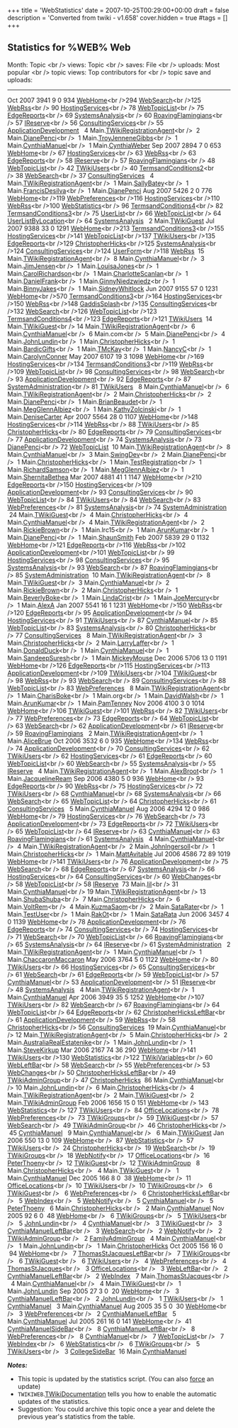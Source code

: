 +++
title = 'WebStatistics'
date = 2007-10-25T00:29:00+00:00
draft = false
description = 'Converted from twiki - v1.658'
cover.hidden = true
#tags = []
+++

## Statistics for %WEB% Web

  Month:     Topic \<br /\> views:   Topic \<br /\> saves:   File \<br /\> uploads:   Most popular \<br /\> topic views:                                                                                                                                                                                                                                                                                                                                                                                                                                                                Top contributors for \<br /\> topic save and uploads:
  ---------- ----------------------- ----------------------- ------------------------ ------------------------------------------------------------------------------------------------------------------------------------------------------------------------------------------------------------------------------------------------------------------------------------------------------------------------------------------------------------------------------------------------------------------------------------------------------------------------------------------------- ----------------------------------------------------------------------------------------------------------------------------------------------------------------------------------------------------------------------------------------------------------------------------------------------------------------------------------------------------------------------------------------------------------------------------------------------------------------------------------------------------------------------------------------------------------------------------------------------------------
                                                                                                                                                                                                                                                                                                                                                                                                                                                                                                                                                                                        
  Oct 2007   3941                    9                       0                        934 [WebHome](WebHome)\<br /\>294 [WebSearch](WebSearch)\<br /\>125 [WebRss](WebRss)\<br /\> 90 [HostingServices](HostingServices)\<br /\> 78 [WebTopicList](WebTopicList)\<br /\> 75 [EdgeReports](EdgeReports)\<br /\> 69 [SystemsAnalysis](SystemsAnalysis)\<br /\> 60 [RoavingFlamingians](RoavingFlamingians)\<br /\> 57 [IReserve](IReserve)\<br /\> 56 [ConsultingServices](ConsultingServices)\<br /\> 55 [ApplicationDevelopment](ApplicationDevelopment)                                  4 Main.[TWikiRegistrationAgent](TWikiRegistrationAgent "wikilink")\<br /\>  2 Main.[DianePenci](DianePenci "wikilink")\<br /\>  1 Main.[TroyJenneneGibbs](TroyJenneneGibbs "wikilink")\<br /\>  1 Main.[CynthiaManuel](CynthiaManuel "wikilink")\<br /\>  1 Main.[CynthiaWeber](CynthiaWeber "wikilink")
  Sep 2007   2894                    7                       0                        653 [WebHome](WebHome)\<br /\> 67 [HostingServices](HostingServices)\<br /\> 63 [WebRss](WebRss)\<br /\> 63 [EdgeReports](EdgeReports)\<br /\> 58 [IReserve](IReserve)\<br /\> 57 [RoavingFlamingians](RoavingFlamingians)\<br /\> 48 [WebTopicList](WebTopicList)\<br /\> 42 [TWikiUsers](TWikiUsers)\<br /\> 40 [TermsandConditions2](TermsandConditions2)\<br /\> 38 [WebSearch](WebSearch)\<br /\> 37 [ConsultingServices](ConsultingServices)                                                  4 Main.[TWikiRegistrationAgent](TWikiRegistrationAgent "wikilink")\<br /\>  1 Main.[SallyBatey](SallyBatey "wikilink")\<br /\>  1 Main.[FrancisDesilva](FrancisDesilva "wikilink")\<br /\>  1 Main.[DianePenci](DianePenci "wikilink")
  Aug 2007   5426                    2                       0                        776 [WebHome](WebHome)\<br /\>119 [WebPreferences](WebPreferences)\<br /\>116 [HostingServices](HostingServices)\<br /\>110 [WebRss](WebRss)\<br /\>100 [WebStatistics](WebStatistics)\<br /\> 96 [TermsandConditions4](TermsandConditions4)\<br /\> 82 [TermsandConditions3](TermsandConditions3)\<br /\> 75 [UserList](UserList)\<br /\> 66 [WebTopicList](WebTopicList)\<br /\> 64 [UserListByLocation](UserListByLocation)\<br /\> 64 [SystemsAnalysis](SystemsAnalysis)                        2 Main.[TWikiGuest](TWikiGuest "wikilink")
  Jul 2007   9388                    33                      0                        1291 [WebHome](WebHome)\<br /\>213 [TermsandConditions3](TermsandConditions3)\<br /\>155 [HostingServices](HostingServices)\<br /\>141 [WebTopicList](WebTopicList)\<br /\>137 [TWikiUsers](TWikiUsers)\<br /\>135 [EdgeReports](EdgeReports)\<br /\>129 [ChristopherHicks](ChristopherHicks)\<br /\>125 [SystemsAnalysis](SystemsAnalysis)\<br /\>124 [ConsultingServices](ConsultingServices)\<br /\>124 [UserForm](UserForm)\<br /\>118 [WebRss](WebRss)                                        15 Main.[TWikiRegistrationAgent](TWikiRegistrationAgent "wikilink")\<br /\>  8 Main.[CynthiaManuel](CynthiaManuel "wikilink")\<br /\>  3 Main.[JimJensen](JimJensen "wikilink")\<br /\>  1 Main.[LouisaJones](LouisaJones "wikilink")\<br /\>  1 Main.[CarolRichardson](CarolRichardson "wikilink")\<br /\>  1 Main.[CharlotteScanlan](CharlotteScanlan "wikilink")\<br /\>  1 Main.[DanielFrank](DanielFrank "wikilink")\<br /\>  1 Main.[GinnyNiedzwiedz](GinnyNiedzwiedz "wikilink")\<br /\>  1 Main.[BinnyJakes](BinnyJakes "wikilink")\<br /\>  1 Main.[SidneyWhitlock](SidneyWhitlock "wikilink")
  Jun 2007   9155                    57                      0                        1231 [WebHome](WebHome)\<br /\>570 [TermsandConditions3](TermsandConditions3)\<br /\>164 [HostingServices](HostingServices)\<br /\>150 [WebRss](WebRss)\<br /\>148 [GaddisSplash](GaddisSplash)\<br /\>135 [ConsultingServices](ConsultingServices)\<br /\>132 [WebSearch](WebSearch)\<br /\>126 [WebTopicList](WebTopicList)\<br /\>123 [TermsandConditions4](TermsandConditions4)\<br /\>123 [EdgeReports](EdgeReports)\<br /\>121 [TWikiUsers](TWikiUsers)                                      14 Main.[TWikiGuest](TWikiGuest "wikilink")\<br /\> 14 Main.[TWikiRegistrationAgent](TWikiRegistrationAgent "wikilink")\<br /\>  6 Main.[CynthiaManuel](CynthiaManuel "wikilink")\<br /\>  6 Main.com\<br /\>  5 Main.[DianePenci](DianePenci "wikilink")\<br /\>  4 Main.[JohnLundin](JohnLundin "wikilink")\<br /\>  1 Main.[ChristopherHicks](ChristopherHicks "wikilink")\<br /\>  1 Main.[BardicGifts](BardicGifts "wikilink")\<br /\>  1 Main.[TMcKay](TMcKay "wikilink")\<br /\>  1 Main.[NancyC](NancyC "wikilink")\<br /\>  1 Main.[CarolynConner](CarolynConner "wikilink")
  May 2007   6107                    19                      3                        1098 [WebHome](WebHome)\<br /\>169 [HostingServices](HostingServices)\<br /\>134 [TermsandConditions3](TermsandConditions3)\<br /\>119 [WebRss](WebRss)\<br /\>109 [WebTopicList](WebTopicList)\<br /\> 98 [ConsultingServices](ConsultingServices)\<br /\> 98 [WebSearch](WebSearch)\<br /\> 93 [ApplicationDevelopment](ApplicationDevelopment)\<br /\> 92 [EdgeReports](EdgeReports)\<br /\> 87 [SystemAdministration](SystemAdministration)\<br /\> 81 [TWikiUsers](TWikiUsers)                 8 Main.[CynthiaManuel](CynthiaManuel "wikilink")\<br /\>  6 Main.[TWikiRegistrationAgent](TWikiRegistrationAgent "wikilink")\<br /\>  2 Main.[ChristopherHicks](ChristopherHicks "wikilink")\<br /\>  2 Main.[DianePenci](DianePenci "wikilink")\<br /\>  1 Main.[BrianBeaudet](BrianBeaudet "wikilink")\<br /\>  1 Main.[MegGlennAlbiez](MegGlennAlbiez "wikilink")\<br /\>  1 Main.[KathyZolcinski](KathyZolcinski "wikilink")\<br /\>  1 Main.[DeniseCarter](DeniseCarter "wikilink")
  Apr 2007   5564                    28                      0                        1107 [WebHome](WebHome)\<br /\>148 [HostingServices](HostingServices)\<br /\>114 [WebRss](WebRss)\<br /\> 88 [TWikiUsers](TWikiUsers)\<br /\> 85 [ChristopherHicks](ChristopherHicks)\<br /\> 80 [EdgeReports](EdgeReports)\<br /\> 79 [ConsultingServices](ConsultingServices)\<br /\> 77 [ApplicationDevelopment](ApplicationDevelopment)\<br /\> 74 [SystemsAnalysis](SystemsAnalysis)\<br /\> 73 [DianePenci](DianePenci)\<br /\> 72 [WebTopicList](WebTopicList)                              10 Main.[TWikiRegistrationAgent](TWikiRegistrationAgent "wikilink")\<br /\>  8 Main.[CynthiaManuel](CynthiaManuel "wikilink")\<br /\>  3 Main.[SwingDev](SwingDev "wikilink")\<br /\>  2 Main.[DianePenci](DianePenci "wikilink")\<br /\>  1 Main.[ChristopherHicks](ChristopherHicks "wikilink")\<br /\>  1 Main.[TestRegistration](TestRegistration "wikilink")\<br /\>  1 Main.[RichardSamson](RichardSamson "wikilink")\<br /\>  1 Main.[MegGlennAlbiez](MegGlennAlbiez "wikilink")\<br /\>  1 Main.[ShernitaBethea](ShernitaBethea "wikilink")
  Mar 2007   4881                    41                      1                        1147 [WebHome](WebHome)\<br /\>210 [EdgeReports](EdgeReports)\<br /\>150 [HostingServices](HostingServices)\<br /\>109 [ApplicationDevelopment](ApplicationDevelopment)\<br /\> 93 [ConsultingServices](ConsultingServices)\<br /\> 90 [WebTopicList](WebTopicList)\<br /\> 84 [TWikiUsers](TWikiUsers)\<br /\> 84 [WebSearch](WebSearch)\<br /\> 83 [WebPreferences](WebPreferences)\<br /\> 81 [SystemsAnalysis](SystemsAnalysis)\<br /\> 74 [SystemAdministration](SystemAdministration)        24 Main.[TWikiGuest](TWikiGuest "wikilink")\<br /\>  4 Main.[ChristopherHicks](ChristopherHicks "wikilink")\<br /\>  4 Main.[CynthiaManuel](CynthiaManuel "wikilink")\<br /\>  4 Main.[TWikiRegistrationAgent](TWikiRegistrationAgent "wikilink")\<br /\>  2 Main.[RickieBrown](RickieBrown "wikilink")\<br /\>  1 Main.lrc15\<br /\>  1 Main.[ArunKumar](ArunKumar "wikilink")\<br /\>  1 Main.[DianePenci](DianePenci "wikilink")\<br /\>  1 Main.[ShaunSmith](ShaunSmith "wikilink")
  Feb 2007   5839                    29                      0                        1132 [WebHome](WebHome)\<br /\>121 [EdgeReports](EdgeReports)\<br /\>116 [WebRss](WebRss)\<br /\>102 [ApplicationDevelopment](ApplicationDevelopment)\<br /\>101 [WebTopicList](WebTopicList)\<br /\> 99 [HostingServices](HostingServices)\<br /\> 98 [ConsultingServices](ConsultingServices)\<br /\> 95 [SystemsAnalysis](SystemsAnalysis)\<br /\> 93 [WebSearch](WebSearch)\<br /\> 87 [RoavingFlamingians](RoavingFlamingians)\<br /\> 85 [SystemAdministration](SystemAdministration)        10 Main.[TWikiRegistrationAgent](TWikiRegistrationAgent "wikilink")\<br /\>  8 Main.[TWikiGuest](TWikiGuest "wikilink")\<br /\>  3 Main.[CynthiaManuel](CynthiaManuel "wikilink")\<br /\>  2 Main.[RickieBrown](RickieBrown "wikilink")\<br /\>  2 Main.[ChristopherHicks](ChristopherHicks "wikilink")\<br /\>  1 Main.[BeverlyBoke](BeverlyBoke "wikilink")\<br /\>  1 Main.[LindaCrist](LindaCrist "wikilink")\<br /\>  1 Main.[JoeMercury](JoeMercury "wikilink")\<br /\>  1 Main.[AlexA](AlexA "wikilink")
  Jan 2007   5541                    16                      1                        1231 [WebHome](WebHome)\<br /\>150 [WebRss](WebRss)\<br /\>120 [EdgeReports](EdgeReports)\<br /\> 95 [ApplicationDevelopment](ApplicationDevelopment)\<br /\> 94 [HostingServices](HostingServices)\<br /\> 91 [TWikiUsers](TWikiUsers)\<br /\> 87 [CynthiaManuel](CynthiaManuel)\<br /\> 85 [WebTopicList](WebTopicList)\<br /\> 83 [SystemsAnalysis](SystemsAnalysis)\<br /\> 80 [ChristopherHicks](ChristopherHicks)\<br /\> 77 [ConsultingServices](ConsultingServices)                         8 Main.[TWikiRegistrationAgent](TWikiRegistrationAgent "wikilink")\<br /\>  3 Main.[ChristopherHicks](ChristopherHicks "wikilink")\<br /\>  2 Main.[LarryLaffer](LarryLaffer "wikilink")\<br /\>  1 Main.[DonaldDuck](DonaldDuck "wikilink")\<br /\>  1 Main.[CynthiaManuel](CynthiaManuel "wikilink")\<br /\>  1 Main.[SandeepSuresh](SandeepSuresh "wikilink")\<br /\>  1 Main.[MickeyMouse](MickeyMouse "wikilink")
  Dec 2006   5706                    13                      0                        1191 [WebHome](WebHome)\<br /\>126 [EdgeReports](EdgeReports)\<br /\>115 [HostingServices](HostingServices)\<br /\>113 [ApplicationDevelopment](ApplicationDevelopment)\<br /\>109 [TWikiUsers](TWikiUsers)\<br /\>104 [TWikiGuest](TWikiGuest)\<br /\> 98 [WebRss](WebRss)\<br /\> 93 [WebSearch](WebSearch)\<br /\> 89 [ConsultingServices](ConsultingServices)\<br /\> 88 [WebTopicList](WebTopicList)\<br /\> 83 [WebPreferences](WebPreferences)                                               8 Main.[TWikiRegistrationAgent](TWikiRegistrationAgent "wikilink")\<br /\>  1 Main.[CharisBoke](CharisBoke "wikilink")\<br /\>  1 Main.org\<br /\>  1 Main.[DavidWalsh](DavidWalsh "wikilink")\<br /\>  1 Main.[ArunKumar](ArunKumar "wikilink")\<br /\>  1 Main.[PamTenney](PamTenney "wikilink")
  Nov 2006   4100                    3                       0                        1014 [WebHome](WebHome)\<br /\>106 [TWikiGuest](TWikiGuest)\<br /\>101 [WebRss](WebRss)\<br /\> 82 [TWikiUsers](TWikiUsers)\<br /\> 77 [WebPreferences](WebPreferences)\<br /\> 73 [EdgeReports](EdgeReports)\<br /\> 64 [WebTopicList](WebTopicList)\<br /\> 63 [WebSearch](WebSearch)\<br /\> 62 [ApplicationDevelopment](ApplicationDevelopment)\<br /\> 61 [IReserve](IReserve)\<br /\> 59 [RoavingFlamingians](RoavingFlamingians)                                                             2 Main.[TWikiRegistrationAgent](TWikiRegistrationAgent "wikilink")\<br /\>  1 Main.[AliceBrue](AliceBrue "wikilink")
  Oct 2006   3532                    6                       0                        935 [WebHome](WebHome)\<br /\>134 [WebRss](WebRss)\<br /\> 74 [ApplicationDevelopment](ApplicationDevelopment)\<br /\> 70 [ConsultingServices](ConsultingServices)\<br /\> 62 [TWikiUsers](TWikiUsers)\<br /\> 62 [HostingServices](HostingServices)\<br /\> 61 [EdgeReports](EdgeReports)\<br /\> 60 [WebTopicList](WebTopicList)\<br /\> 60 [WebSearch](WebSearch)\<br /\> 55 [SystemsAnalysis](SystemsAnalysis)\<br /\> 55 [IReserve](IReserve)                                                  4 Main.[TWikiRegistrationAgent](TWikiRegistrationAgent "wikilink")\<br /\>  1 Main.[AlexBroot](AlexBroot "wikilink")\<br /\>  1 Main.[JacquelineReam](JacquelineReam "wikilink")
  Sep 2006   4380                    5                       0                        936 [WebHome](WebHome)\<br /\> 93 [EdgeReports](EdgeReports)\<br /\> 90 [WebRss](WebRss)\<br /\> 75 [HostingServices](HostingServices)\<br /\> 72 [TWikiUsers](TWikiUsers)\<br /\> 68 [CynthiaManuel](CynthiaManuel)\<br /\> 68 [SystemsAnalysis](SystemsAnalysis)\<br /\> 66 [WebSearch](WebSearch)\<br /\> 65 [WebTopicList](WebTopicList)\<br /\> 64 [ChristopherHicks](ChristopherHicks)\<br /\> 61 [ConsultingServices](ConsultingServices)                                                    5 Main.[CynthiaManuel](CynthiaManuel "wikilink")
  Aug 2006   4294                    12                      0                        986 [WebHome](WebHome)\<br /\> 79 [HostingServices](HostingServices)\<br /\> 76 [WebSearch](WebSearch)\<br /\> 73 [ApplicationDevelopment](ApplicationDevelopment)\<br /\> 73 [EdgeReports](EdgeReports)\<br /\> 72 [TWikiUsers](TWikiUsers)\<br /\> 65 [WebTopicList](WebTopicList)\<br /\> 64 [IReserve](IReserve)\<br /\> 63 [CynthiaManuel](CynthiaManuel)\<br /\> 63 [RoavingFlamingians](RoavingFlamingians)\<br /\> 61 [SystemsAnalysis](SystemsAnalysis)                                    4 Main.[CynthiaManuel](CynthiaManuel "wikilink")\<br /\>  4 Main.[TWikiRegistrationAgent](TWikiRegistrationAgent "wikilink")\<br /\>  2 Main.[JohnIngersoll](JohnIngersoll "wikilink")\<br /\>  1 Main.[ChristopherHicks](ChristopherHicks "wikilink")\<br /\>  1 Main.[MattAvitable](MattAvitable "wikilink")
  Jul 2006   4586                    72                      89                       1019 [WebHome](WebHome)\<br /\>141 [TWikiUsers](TWikiUsers)\<br /\> 76 [ApplicationDevelopment](ApplicationDevelopment)\<br /\> 75 [WebSearch](WebSearch)\<br /\> 68 [EdgeReports](EdgeReports)\<br /\> 67 [SystemsAnalysis](SystemsAnalysis)\<br /\> 66 [HostingServices](HostingServices)\<br /\> 64 [ConsultingServices](ConsultingServices)\<br /\> 60 [WebChanges](WebChanges)\<br /\> 58 [WebTopicList](WebTopicList)\<br /\> 58 [IReserve](IReserve)                                        73 Main.[IiI](IiI "wikilink")\<br /\> 31 Main.[CynthiaManuel](CynthiaManuel "wikilink")\<br /\> 19 Main.[TWikiRegistrationAgent](TWikiRegistrationAgent "wikilink")\<br /\> 13 Main.[ShubaShuba](ShubaShuba "wikilink")\<br /\>  7 Main.[ChristopherHicks](ChristopherHicks "wikilink")\<br /\>  6 Main.[VoltRem](VoltRem "wikilink")\<br /\>  4 Main.[KuzmaSaom](KuzmaSaom "wikilink")\<br /\>  2 Main.[SataRater](SataRater "wikilink")\<br /\>  1 Main.[TestUser](TestUser "wikilink")\<br /\>  1 Main.[RakOt](RakOt "wikilink")\<br /\>  1 Main.[SataRata](SataRata "wikilink")
  Jun 2006   3457                    4                       0                        1139 [WebHome](WebHome)\<br /\> 78 [ApplicationDevelopment](ApplicationDevelopment)\<br /\> 76 [EdgeReports](EdgeReports)\<br /\> 74 [ConsultingServices](ConsultingServices)\<br /\> 74 [HostingServices](HostingServices)\<br /\> 71 [WebSearch](WebSearch)\<br /\> 70 [WebTopicList](WebTopicList)\<br /\> 66 [RoavingFlamingians](RoavingFlamingians)\<br /\> 65 [SystemsAnalysis](SystemsAnalysis)\<br /\> 64 [IReserve](IReserve)\<br /\> 61 [SystemAdministration](SystemAdministration)     2 Main.[TWikiRegistrationAgent](TWikiRegistrationAgent "wikilink")\<br /\>  1 Main.[CynthiaManuel](CynthiaManuel "wikilink")\<br /\>  1 Main.[ChaccaronMaccaron](ChaccaronMaccaron "wikilink")
  May 2006   3764                    5                       0                        1122 [WebHome](WebHome)\<br /\> 80 [TWikiUsers](TWikiUsers)\<br /\> 66 [HostingServices](HostingServices)\<br /\> 65 [ConsultingServices](ConsultingServices)\<br /\> 61 [WebSearch](WebSearch)\<br /\> 61 [EdgeReports](EdgeReports)\<br /\> 59 [WebTopicList](WebTopicList)\<br /\> 57 [CynthiaManuel](CynthiaManuel)\<br /\> 53 [ApplicationDevelopment](ApplicationDevelopment)\<br /\> 51 [IReserve](IReserve)\<br /\> 48 [SystemsAnalysis](SystemsAnalysis)                                   4 Main.[TWikiRegistrationAgent](TWikiRegistrationAgent "wikilink")\<br /\>  1 Main.[CynthiaManuel](CynthiaManuel "wikilink")
  Apr 2006   3949                    35                      5                        1252 [WebHome](WebHome)\<br /\>107 [TWikiUsers](TWikiUsers)\<br /\> 82 [WebSearch](WebSearch)\<br /\> 67 [RoavingFlamingians](RoavingFlamingians)\<br /\> 64 [WebTopicList](WebTopicList)\<br /\> 64 [EdgeReports](EdgeReports)\<br /\> 62 [ChristopherHicksLeftBar](ChristopherHicksLeftBar)\<br /\> 61 [ApplicationDevelopment](ApplicationDevelopment)\<br /\> 59 [WebRss](WebRss)\<br /\> 58 [ChristopherHicks](ChristopherHicks)\<br /\> 56 [ConsultingServices](ConsultingServices)          19 Main.[CynthiaManuel](CynthiaManuel "wikilink")\<br /\> 12 Main.[TWikiRegistrationAgent](TWikiRegistrationAgent "wikilink")\<br /\>  5 Main.[ChristopherHicks](ChristopherHicks "wikilink")\<br /\>  2 Main.[AustraliaRealEstatenike](AustraliaRealEstatenike "wikilink")\<br /\>  1 Main.[JohnLundin](JohnLundin "wikilink")\<br /\>  1 Main.[SteveKirkup](SteveKirkup "wikilink")
  Mar 2006   2167                    74                      36                       290 [WebHome](WebHome)\<br /\>141 [TWikiUsers](TWikiUsers)\<br /\>130 [WebStatistics](WebStatistics)\<br /\>122 [TWikiVariables](TWikiVariables)\<br /\> 60 [WebLeftBar](WebLeftBar)\<br /\> 58 [WebSearch](WebSearch)\<br /\> 55 [WebPreferences](WebPreferences)\<br /\> 53 [WebChanges](WebChanges)\<br /\> 50 [ChristopherHicksLeftBar](ChristopherHicksLeftBar)\<br /\> 49 [TWikiAdminGroup](TWikiAdminGroup)\<br /\> 47 [ChristopherHicks](ChristopherHicks)                                 86 Main.[CynthiaManuel](CynthiaManuel "wikilink")\<br /\> 10 Main.[JohnLundin](JohnLundin "wikilink")\<br /\>  6 Main.[ChristopherHicks](ChristopherHicks "wikilink")\<br /\>  4 Main.[TWikiRegistrationAgent](TWikiRegistrationAgent "wikilink")\<br /\>  2 Main.[TWikiGuest](TWikiGuest "wikilink")\<br /\>  2 Main.[TWikiAdminGroup](TWikiAdminGroup "wikilink")
  Feb 2006   1656                    15                      0                        151 [WebHome](WebHome)\<br /\> 143 [WebStatistics](WebStatistics)\<br /\> 127 [TWikiUsers](TWikiUsers)\<br /\>  84 [OfficeLocations](OfficeLocations)\<br /\>  78 [WebPreferences](WebPreferences)\<br /\>  73 [TWikiGroups](TWikiGroups)\<br /\>  59 [TWikiGuest](TWikiGuest)\<br /\>  57 [WebSearch](WebSearch)\<br /\>  49 [TWikiAdminGroup](TWikiAdminGroup)\<br /\>  46 [ChristopherHicks](ChristopherHicks)\<br /\>  45 [CynthiaManuel](CynthiaManuel)                                        9 Main.[CynthiaManuel](CynthiaManuel "wikilink")\<br /\>   6 Main.[TWikiGuest](TWikiGuest "wikilink")
  Jan 2006   550                     13                      0                        109 [WebHome](WebHome)\<br /\>  87 [WebStatistics](WebStatistics)\<br /\>  57 [TWikiUsers](TWikiUsers)\<br /\>  24 [ChristopherHicks](ChristopherHicks)\<br /\>  19 [WebSearch](WebSearch)\<br /\>  19 [TWikiGroups](TWikiGroups)\<br /\>  18 [WebNotify](WebNotify)\<br /\>  17 [OfficeLocations](OfficeLocations)\<br /\>  16 [PeterThoeny](PeterThoeny)\<br /\>  12 [TWikiGuest](TWikiGuest)\<br /\>  12 [TWikiAdminGroup](TWikiAdminGroup)                                                      8 Main.[ChristopherHicks](ChristopherHicks "wikilink")\<br /\>   4 Main.[TWikiGuest](TWikiGuest "wikilink")\<br /\>   1 Main.[CynthiaManuel](CynthiaManuel "wikilink")
  Dec 2005   166                     8                       0                         38 [WebHome](WebHome)\<br /\>  11 [OfficeLocations](OfficeLocations)\<br /\>  10 [TWikiUsers](TWikiUsers)\<br /\>  10 [TWikiGroups](TWikiGroups)\<br /\>   6 [TWikiGuest](TWikiGuest)\<br /\>   6 [WebPreferences](WebPreferences)\<br /\>   6 [ChristopherHicksLeftBar](ChristopherHicksLeftBar)\<br /\>   5 [WebIndex](WebIndex)\<br /\>   5 [WebNotify](WebNotify)\<br /\>   5 [CynthiaManuel](CynthiaManuel)\<br /\>   5 [PeterThoeny](PeterThoeny)                                            6 Main.[ChristopherHicks](ChristopherHicks "wikilink")\<br /\>   2 Main.[CynthiaManuel](CynthiaManuel "wikilink")
  Nov 2005   92                      6                       0                         48 [WebHome](WebHome)\<br /\>   6 [TWikiGroups](TWikiGroups)\<br /\>   5 [TWikiUsers](TWikiUsers)\<br /\>   5 [JohnLundin](JohnLundin)\<br /\>   4 [CynthiaManuel](CynthiaManuel)\<br /\>   3 [TWikiGuest](TWikiGuest)\<br /\>   3 [CynthiaManuelLeftBar](CynthiaManuelLeftBar)\<br /\>   3 [WebSearch](WebSearch)\<br /\>   2 [WebNotify](WebNotify)\<br /\>   2 [TWikiAdminGroup](TWikiAdminGroup)\<br /\>   2 [FamilyAdminGroup](FamilyAdminGroup)                                              4 Main.[CynthiaManuel](CynthiaManuel "wikilink")\<br /\>   1 Main.[JohnLundin](JohnLundin "wikilink")\<br /\>   1 Main.[ChristopherHicks](ChristopherHicks "wikilink")
  Oct 2005   156                     16                      0                         94 [WebHome](WebHome)\<br /\>   7 [ThomasStJacquesLeftBar](ThomasStJacquesLeftBar)\<br /\>   7 [TWikiGroups](TWikiGroups)\<br /\>   6 [TWikiGuest](TWikiGuest)\<br /\>   6 [TWikiUsers](TWikiUsers)\<br /\>   4 [WebPreferences](WebPreferences)\<br /\>   4 [ThomasStJacques](ThomasStJacques)\<br /\>   3 [OfficeLocations](OfficeLocations)\<br /\>   3 [WebLeftBar](WebLeftBar)\<br /\>   2 [CynthiaManuelLeftBar](CynthiaManuelLeftBar)\<br /\>   2 [WebIndex](WebIndex)                      7 Main.[ThomasStJacques](ThomasStJacques "wikilink")\<br /\>   4 Main.[CynthiaManuel](CynthiaManuel "wikilink")\<br /\>   4 Main.[TWikiGuest](TWikiGuest "wikilink")\<br /\>   1 Main.[JohnLundin](JohnLundin "wikilink")
  Sep 2005   27                      3                       0                         20 [WebHome](WebHome)\<br /\>   3 [CynthiaManuelLeftBar](CynthiaManuelLeftBar)\<br /\>   2 [JohnLundin](JohnLundin)\<br /\>   1 [TWikiUsers](TWikiUsers)\<br /\>   1 [CynthiaManuel](CynthiaManuel)                                                                                                                                                                                                                                                                                                3 Main.[CynthiaManuel](CynthiaManuel "wikilink")
  Aug 2005   35                      5                       0                         30 [WebHome](WebHome)\<br /\>   3 [WebPreferences](WebPreferences)\<br /\>   2 [CynthiaManuelLeftBar](CynthiaManuelLeftBar)                                                                                                                                                                                                                                                                                                                                                                        5 Main.[CynthiaManuel](CynthiaManuel "wikilink")
  Jul 2005   261                     16                      0                        141 [WebHome](WebHome)\<br /\>  41 [CynthiaManuelSideBar](CynthiaManuelSideBar)\<br /\>   8 [CynthiaManuelLeftBar](CynthiaManuelLeftBar)\<br /\>   8 [WebPreferences](WebPreferences)\<br /\>   8 [CynthiaManuel](CynthiaManuel)\<br /\>   7 [WebTopicList](WebTopicList)\<br /\>   7 [WebIndex](WebIndex)\<br /\>   6 [WebStatistics](WebStatistics)\<br /\>   6 [TWikiGroups](TWikiGroups)\<br /\>   5 [TWikiUsers](TWikiUsers)\<br /\>   3 [CollegeSideBar](CollegeSideBar)                     16 Main.[CynthiaManuel](CynthiaManuel "wikilink")

***Notes:***

- This topic is updated by the statistics script. (You can also
  [force](%SCRIPTURLPATH{"statistics"}%/%WEB%) an update)
- `TWIKIWEB`.[TWikiDocumentation](TWikiDocumentation "wikilink")
  tells you how to enable the automatic updates of the statistics.
- Suggestion: You could archive this topic once a year and delete the
  previous year's statistics from the table.
